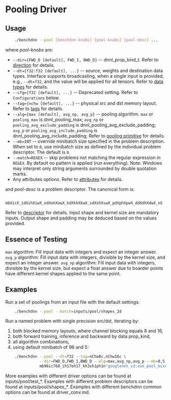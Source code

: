 # Pooling Driver

## Usage
``` sh
    ./benchdnn --pool [benchdnn-knobs] [pool-knobs] [pool-desc] ...
```

where *pool-knobs* are:

 - `--dir={FWD_D [default], FWD_I, BWD_D}` -- dnnl_prop_kind_t.
            Refer to [direction](knobs_dir.md) for details.
 - `--dt={f32:f32 [default], ...}` -- source, weights and destination data
            types. Interface supports broadcasting, when a single input is
            provided, e.g., `--dt=f32`, and the value will be applied for all
            tensors. Refer to [data types](knobs_dt.md) for details.
 - `--cfg={f32 [default], ...}` -- Deprecated setting.
            Refer to ``Configurations`` below.
 - `--tag={nchw [default], ...}` -- physical src and dst memory layout.
            Refer to [tags](knobs_tag.md) for details.
 - `--alg={max [default], avg_np, avg_p}` -- pooling algorithm.
            `max` or `pooling_max` is dnnl_pooling_max;
            `avg_np` or `pooling_avg_exclude_padding` is
                    dnnl_pooling_avg_exclude_padding;
            `avg_p` or `pooling_avg_include_padding` is
                    dnnl_pooling_avg_include_padding;
            Refer to [pooling primitive](https://uxlfoundation.github.io/oneDNN/dev_guide_pooling.html)
            for details.
 - `--mb=INT` -- override minibatch size specified in the problem description.
             When set to `0`, use minibatch size as defined by the individual
             problem descriptor. The default is `0`.
 - `--match=REGEX` -- skip problems not matching the regular expression in
            `REGEX`. By default no pattern is applied (run everything).
            Note: Windows may interpret only string arguments surrounded by
            double quotation marks.
 - Any attributes options. Refer to [attributes](knobs_attr.md) for details.

and *pool-desc* is a problem descriptor. The canonical form is:
```
    mbXicX_idXihXiwX_odXohXowX_kdXkhXkwX_sdXshXswX_pdXphXpwX_ddXdhXdwX_nS
```
Refer to [descriptor](knobs_desc.md) for details. Input shape and kernel size
are mandatory inputs. Output shape and padding may be deduced based on the
values provided.


## Essence of Testing
`max` algorithm: Fill input data with integers and expect an integer answer.
`avg_p` algorithm: Fill input data with integers, divisible by the kernel size,
            and expect an integer answer.
`avg_np` algorithm: Fill input data with integers, divisible by the kernel size,
            but expect a float answer due to boarder points have different
            kernel shapes applied to the same point.


## Examples

Run a set of poolings from an input file with the default settings:
``` sh
    ./benchdnn --pool --batch=inputs/pool/shapes_2d
```

Run a named problem with single precision src/dst, iterating by:
1) both blocked memory layouts, where channel blocking equals 8 and 16,
2) both forward training, inference and backward by data prop_kind,
3) all algorithm combinations,
4) using default minibatch of 96 and 5:
``` sh
    ./benchdnn --pool --dt=f32 --tag=nChw8c,nChw16c \
               --dir=FWD_D,FWD_I,BWD_D --alg=max,avg_np,avg_p --mb=0,5 \
               mb96ic768_ih17oh17_kh3sh1ph1n"googlenet_v3:ave_pool_mixed_4_pool"
```

More examples with different driver options can be found at
inputs/pool/test_\*. Examples with different problem descriptors can be found
at inputs/pool/shapes_\*. Examples with different benchdnn common options can
be found at driver_conv.md.
